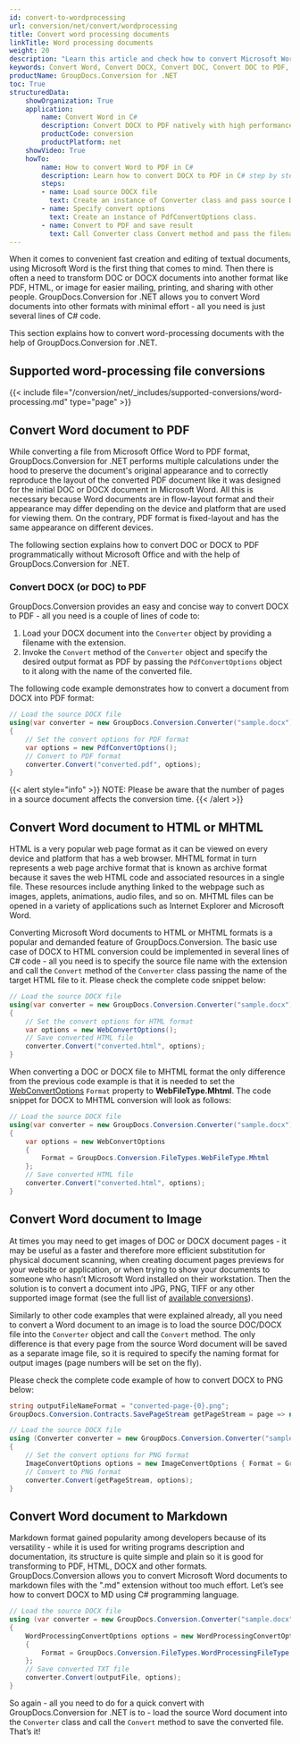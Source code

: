 ```yaml
---
id: convert-to-wordprocessing
url: conversion/net/convert/wordprocessing
title: Convert word processing documents
linkTitle: Word processing documents
weight: 20
description: "Learn this article and check how to convert Microsoft Word DOCX, DOC, RTF documents to other formats with GroupDocs.Conversion for .NET."
keywords: Convert Word, Convert DOCX, Convert DOC, Convert DOC to PDF, convert Microsoft Word
productName: GroupDocs.Conversion for .NET
toc: True
structuredData:
    showOrganization: True
    application:    
        name: Convert Word in C#    
        description: Convert DOCX to PDF natively with high performance using C# language and GroupDocs.Conversion for .NET APIs
        productCode: conversion
        productPlatform: net 
    showVideo: True
    howTo:
        name: How to convert Word to PDF in C# 
        description: Learn how to convert DOCX to PDF in C# step by step
        steps:
        - name: Load source DOCX file 
          text: Create an instance of Converter class and pass source DOCX file path as a constructor parameter. You may specify absolute or relative file paths as per your requirements. 
        - name: Specify convert options 
          text: Create an instance of PdfConvertOptions class.
        - name: Convert to PDF and save result 
          text: Call Converter class Convert method and pass the filename for the converted PDF file and the PdfConvertOptions object from the previous step as parameters.
---
```


When it comes to convenient fast creation and editing of textual documents, using Microsoft Word is the first thing that comes to mind. Then there is often a need to transform DOC or DOCX documents into another format like PDF, HTML, or image for easier mailing, printing, and sharing with other people.
GroupDocs.Conversion for .NET allows you to convert Word documents into other formats with minimal effort - all you need is just several lines of C# code.

This section explains how to convert word-processing documents with the help of GroupDocs.Conversion for .NET.

## Supported word-processing file conversions

{{< include file="/conversion/net/_includes/supported-conversions/word-processing.md" type="page" >}}

## Convert Word document to PDF

While converting a file from Microsoft Office Word to PDF format, GroupDocs.Conversion for .NET performs multiple calculations under the hood to preserve the document's original appearance and to correctly reproduce the layout of the converted PDF document like it was designed for the initial DOC or DOCX document in Microsoft Word. All this is necessary because Word documents are in flow-layout format and their appearance may differ depending on the device and platform that are used for viewing them. On the contrary, PDF format is fixed-layout and has the same appearance on different devices.  
  
The following section explains how to convert DOC or DOCX to PDF programmatically without Microsoft Office and with the help of GroupDocs.Conversion for .NET.  

### Convert DOCX (or DOC) to PDF

GroupDocs.Conversion provides an easy and concise way to convert DOCX to PDF - all you need is a couple of lines of code to:

1. Load your DOCX document into the `Converter` object by providing a filename with the extension.
2. Invoke the `Convert` method of the `Converter` object and specify the desired output format as PDF by passing the `PdfConvertOptions` object to it along with the name of the converted file.  
  
The following code example demonstrates how to convert a document from DOCX into PDF format:

```csharp
// Load the source DOCX file
using(var converter = new GroupDocs.Conversion.Converter("sample.docx"))
{
    // Set the convert options for PDF format
    var options = new PdfConvertOptions();
    // Convert to PDF format
    converter.Convert("converted.pdf", options);
}
```
  
{{< alert style="info" >}}
NOTE: Please be aware that the number of pages in a source document affects the conversion time.
{{< /alert >}}

## Convert Word document to HTML or MHTML

HTML is a very popular web page format as it can be viewed on every device and platform that has a web browser. MHTML format in turn represents a web page archive format that is known as archive format because it saves the web HTML code and associated resources in a single file. These resources include anything linked to the webpage such as images, applets, animations, audio files, and so on. MHTML files can be opened in a variety of applications such as Internet Explorer and Microsoft Word.  

Converting Microsoft Word documents to HTML or MHTML formats is a popular and demanded feature of GroupDocs.Conversion. The basic use case of DOCX to HTML conversion could be implemented in several lines of C# code - all you need is to specify the source file name with the extension and call the `Convert` method of the `Converter` class passing the name of the target HTML file to it. Please check the complete code snippet below:

```csharp
// Load the source DOCX file
using(var converter = new GroupDocs.Conversion.Converter("sample.docx"))
{
    // Set the convert options for HTML format
    var options = new WebConvertOptions();
    // Save converted HTML file
    converter.Convert("converted.html", options);
}
```

When converting a DOC or DOCX file to MHTML format the only difference from the previous code example is that it is needed to set the  [WebConvertOptions](https://reference.groupdocs.com/conversion/net/groupdocs.conversion.options.convert/webconvertoptions) `Format` property to  **WebFileType.Mhtml**. The code snippet for DOCX to MHTML conversion will look as follows:

```csharp
// Load the source DOCX file
using(var converter = new GroupDocs.Conversion.Converter("sample.docx"))
{
    var options = new WebConvertOptions
    {  
        Format = GroupDocs.Conversion.FileTypes.WebFileType.Mhtml
    };
    // Save converted HTML file
    converter.Convert("converted.html", options);
}
```

## Convert Word document to Image

At times you may need to get images of DOC or DOCX document pages - it may be useful as a faster and therefore more efficient substitution for physical document scanning, when creating document pages previews for your website or application, or when trying to show your documents to someone who hasn’t Microsoft Word installed on their workstation. Then the solution is to convert a document into JPG, PNG, TIFF or any other supported image format (see the full list of [available conversions](#supported-word-processing-file-conversions)). 

Similarly to other code examples that were explained already, all you need to convert a Word document to an image is to load the source DOC/DOCX file into the `Converter` object and call the `Convert` method. The only difference is that every page from the source Word document will be saved as a separate image file, so it is required to specify the naming format for output images (page numbers will be set on the fly).  

Please check the complete code example of how to convert DOCX to PNG below:

```csharp
string outputFileNameFormat = "converted-page-{0}.png";
GroupDocs.Conversion.Contracts.SavePageStream getPageStream = page => new FileStream(string.Format(outputFileNameFormat, page), FileMode.Create);

// Load the source DOCX file
using (Converter converter = new GroupDocs.Conversion.Converter("sample.docx"))
{
    // Set the convert options for PNG format
    ImageConvertOptions options = new ImageConvertOptions { Format = GroupDocs.Conversion.FileTypes.ImageFileType.Png };  
    // Convert to PNG format
    converter.Convert(getPageStream, options);
}
```

## Convert Word document to Markdown

Markdown format gained popularity among developers because of its versatility - while it is used for writing programs description and documentation, its structure is quite simple and plain so it is good for transforming to PDF, HTML, DOCX and other formats.
GroupDocs.Conversion allows you to convert Microsoft Word documents to markdown files with the ".md" extension without too much effort. Let’s see how to convert DOCX to MD using C# programming language.  

```csharp
// Load the source DOCX file
using (var converter = new GroupDocs.Conversion.Converter("sample.docx"))
{
    WordProcessingConvertOptions options = new WordProcessingConvertOptions
    {
        Format = GroupDocs.Conversion.FileTypes.WordProcessingFileType.Md
    };
    // Save converted TXT file
    converter.Convert(outputFile, options);
}
```
  
So again - all you need to do for a quick convert with GroupDocs.Conversion for .NET is to - load the source Word document into the `Converter` class and call the `Convert` method to save the converted file. That’s it!
